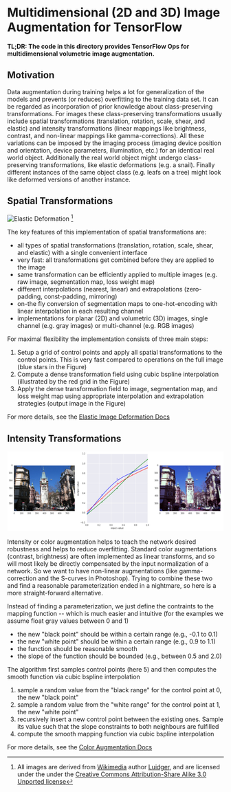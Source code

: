 # Multidimensional (2D and 3D) Image Augmentation for TensorFlow

**TL;DR: The code in this directory provides TensorFlow Ops for multidimensional
volumetric image augmentation.**

## Motivation

Data augmentation during training helps a lot for generalization of the models
and prevents (or reduces) overfitting to the training data set. It can be
regarded as incorporation of prior knowledge about class-preserving
transformations. For images these class-preserving transformations usually
include spatial transformations (translation, rotation, scale, shear, and
elastic) and intensity transformations (linear mappings like brightness,
contrast, and non-linear mappings like gamma-corrections). All these variations
can be imposed by the imaging process (imaging device position and orientation,
device parameters, illumination, etc.) for an identical real world object.
Additionally the real world object might undergo class-preserving
transformations, like elastic deformations (e.g. a snail). Finally different
instances of the same object class (e.g. leafs on a tree) might look like
deformed versions of another instance.

## Spatial Transformations

![Elastic
Deformation](figs/elastic_deformation_figure.png) [^footnote]

The key features of this implementation of spatial transformations are:

*   all types of spatial transformations (translation, rotation, scale, shear,
    and elastic) with a single convenient interface
*   very fast: all transformations get combined before they are applied to the
    image
*   same transformation can be efficiently applied to multiple images (e.g. raw
    image, segmentation map, loss weight map)
*   different interpolations (nearest, linear) and extrapolations (zero-padding,
    const-padding, mirroring)
*   on-the fly conversion of segmentation maps to one-hot-encoding with linear
    interpolation in each resulting channel
*   implementations for planar (2D) and volumetric (3D) images, single channel
    (e.g. gray images) or multi-channel (e.g. RGB images)

For maximal flexibility the implementation consists of three main steps:

1.  Setup a grid of control points and apply all spatial transformations to the
    control points. This is very fast compared to operations on the full image
    (blue stars in the Figure)
1.  Compute a dense transformation field using cubic bspline interpolation
    (illustrated by the red grid in the Figure)
1.  Apply the dense transformation field to image, segmentation map, and loss
    weight map using appropriate interpolation and extrapolation strategies
    (output image in the Figure)

For more details, see the [Elastic Image Deformation
Docs](elastic_deformation_colab.md)

## Intensity Transformations

![Intensity Transformations](figs/intensity_transformations_figure.png)

Intensity or color augmentation helps to teach the network desired robustness
and helps to reduce overfitting. Standard color augmentations (contrast,
brightness) are often implemented as linear transforms, and so will most likely
be directly compensated by the input normalization of a network. So we want to
have non-linear augmentations (like gamma-correction and the S-curves in
Photoshop). Trying to combine these two and find a reasonable parameterization
ended in a nightmare, so here is a more straight-forward alternative.

Instead of finding a parameterization, we just define the contraints to the
mapping function -- which is much easier and intuitive (for the examples we
assume float gray values between 0 and 1)

*   the new "black point" should be within a certain range (e.g., -0.1 to 0.1)
*   the new "white point" should be within a certain range (e.g., 0.9 to 1.1)
*   the function should be reasonable smooth
*   the slope of the function should be bounded (e.g., between 0.5 and 2.0)

The algorithm first samples control points (here 5) and then computes the smooth
function via cubic bspline interpolation

1.  sample a random value from the "black range" for the control point at 0, the
    new "black point"
1.  sample a random value from the "white range" for the control point at 1, the
    new "white point"
1.  recursively insert a new control point between the existing ones. Sample its
    value such that the slope constraints to both neighbours are fulfilled
1.  compute the smooth mapping function via cubic bspline interpolation

For more details, see the [Color Augmentation Docs](color_augmentation_colab.md)

[^footnote]: All images are derived from
    [Wikimedia](https://commons.wikimedia.org/wiki/File:Freiburg_Martinstor.jpg)
    author [Luidger](https://commons.wikimedia.org/wiki/User:Luidger), and are
    licensed under the under the [Creative Commons Attribution-Share Alike 3.0
    Unported license](https://creativecommons.org/licenses/by-sa/3.0/deed.en)
